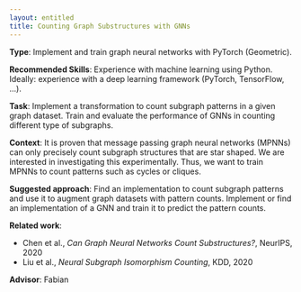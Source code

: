 ```yaml
---
layout: entitled
title: Counting Graph Substructures with GNNs
---
```


**Type**:  Implement and train graph neural networks with PyTorch (Geometric). 

**Recommended Skills**:  Experience with machine learning using Python. Ideally: experience with a deep learning framework (PyTorch, TensorFlow, …).

**Task**:  Implement a transformation to count subgraph patterns in a given graph dataset. Train and evaluate the performance of GNNs in counting different type of subgraphs. 

**Context**:  It is proven that message passing graph neural networks (MPNNs) can only precisely count subgraph structures that are star shaped. We are interested in investigating this experimentally. Thus, we want to train MPNNs to count patterns such as cycles or cliques.

**Suggested approach**:  Find an implementation to count subgraph patterns and use it to augment graph datasets with pattern counts. Implement or find an implementation of a GNN and train it to predict the pattern counts. 

**Related work**:  
- Chen et al., _Can Graph Neural Networks Count Substructures?_, NeurIPS, 2020
- Liu et al., _Neural Subgraph Isomorphism Counting_, KDD, 2020

**Advisor**: Fabian